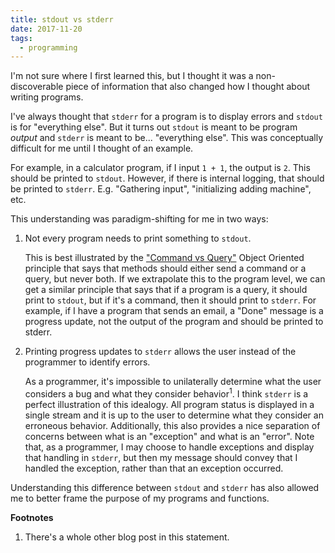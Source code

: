 ```yaml
---
title: stdout vs stderr
date: 2017-11-20
tags:
  - programming
---
```


I'm not sure where I first learned this, but I thought it was a non-discoverable piece of information
that also changed how I thought about writing programs.

I've always thought that `stderr` for a program is to display errors and `stdout` is for "everything
else". But it turns out `stdout` is meant to be program _output_ and `stderr` is meant to be...
"everything else". This was conceptually difficult for me until I thought of an example.

For example, in a calculator program, if I input `1 + 1`, the output is `2`. This should
be printed to `stdout`. However, if there is internal logging, that should be printed to `stderr`.
E.g. "Gathering input", "initializing adding machine", etc.

This understanding was paradigm-shifting for me in two ways:

1. Not every program needs to print something to `stdout`.

   This is best illustrated by the ["Command vs Query"][1] Object Oriented principle that says that
   methods should either send a command or a query, but never both. If we extrapolate this to
   the program level, we can get a similar principle that says that if a program is a
   query, it should print to `stdout`, but if it's a command, then it should print to `stderr`.
   For example, if I have a program that sends an email, a "Done" message is a progress update,
   not the output of the program and should be printed to stderr.

1. Printing progress updates to `stderr` allows the user instead of the programmer to identify errors.

   As a programmer, it's impossible to unilaterally determine what the user considers a bug and what
   they consider behavior<sup>1</sup>. I think `stderr` is a perfect illustration of this idealogy.
   All program status is displayed in a single stream and it is up to the user to determine what
   they consider an erroneous behavior. Additionally, this also provides a nice separation of
   concerns between what is an "exception" and what is an "error". Note that, as a programmer, I
   may choose to handle exceptions and display that handling in `stderr`, but then my message
   should convey that I handled the exception, rather than that an exception occurred.

Understanding this difference between `stdout` and `stderr` has also allowed me to better frame the
purpose of my programs and functions.

**Footnotes**

1. There's a whole other blog post in this statement.

[1]: https://en.wikipedia.org/wiki/Command–query_separation
